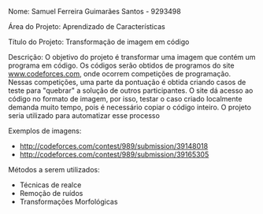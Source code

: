 Nome: Samuel Ferreira Guimarães Santos - 9293498

Área do Projeto: Aprendizado de Características

Título do Projeto: Transformação de imagem em código

Descrição: O objetivo do projeto é transformar uma imagem que contém um programa em código. Os códigos serão obtidos de programos do site www.codeforces.com, onde ocorrem competições de programação. Nessas competições, uma parte da pontuação é obtida criando casos de teste para "quebrar" a solução de outros participantes. O site dá acesso ao código no formato de imagem, por isso, testar o caso criado localmente demanda muito tempo, pois é necessário copiar o código inteiro. O projeto seria utilizado para automatizar esse processo

Exemplos de imagens:
  - http://codeforces.com/contest/989/submission/39148018
  - http://codeforces.com/contest/989/submission/39165305
 
 Métodos a serem utilizados:
  - Técnicas de realce
  - Remoção de ruídos
  - Transformações Morfológicas
